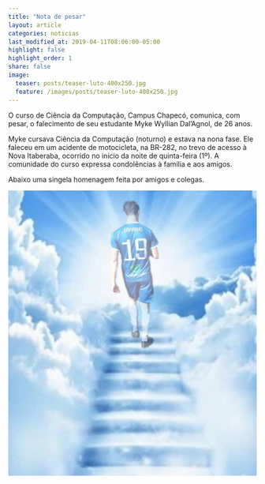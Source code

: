 ```yaml
---
title: "Nota de pesar"
layout: article
categories: noticias
last_modified_at: 2019-04-11T08:06:00-05:00
highlight: false
highlight_order: 1
share: false
image:
  teaser: posts/teaser-luto-400x250.jpg
  feature: /images/posts/teaser-luto-400x250.jpg
---
```


O curso de Ciência da Computação, Campus Chapecó, comunica, com pesar, o falecimento de seu estudante Myke Wyllian Dal’Agnol, de 26 anos.

Myke cursava Ciência da Computação (noturno) e estava na nona fase. Ele faleceu em um acidente de motocicleta, na BR-282, no trevo de acesso à Nova Itaberaba, ocorrido no início da noite de quinta-feira (1º). A comunidade do curso expressa condolências à família e aos amigos.

Abaixo uma singela homenagem feita por amigos e colegas.

![Myke Wyllian Dal’Agnol](/images/posts/homenagem-Myke.jpg)